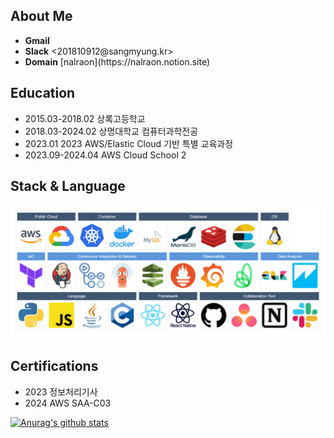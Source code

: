 <h2>About Me</h2>
<ul>
    <li>
        <b>Gmail</b> <kimyeonchul0807@gmail.com>
    </li>
    <li>
        <b>Slack</b> <201810912@sangmyung.kr>
    </li>
    <li>
        <b>Domain</b> [nalraon](https://nalraon.notion.site)
    </li>
</ul>

<h2>Education</h2>
<ul>
    <li>
        2015.03-2018.02 상록고등학교
    </li>
    <li>
        2018.03-2024.02 상명대학교 컴퓨터과학전공 
    </li>
    <li>
        2023.01 2023 AWS/Elastic Cloud 기반 특별 교육과정 
    </li>
    <li>
        2023.09-2024.04 AWS Cloud School 2
    </li>
</ul>

<h2>Stack & Language </h2>
<img src="./기술스택.png"/>

<h2>Certifications</h2>
<ul>
    <li>2023 정보처리기사</li>
    <li>2024 AWS SAA-C03</li>
</ul>

  [![Anurag's github stats](https://github-readme-stats.vercel.app/api?username=kimyeonchul)](https://github.com/anuraghazra/github-readme-stats)
